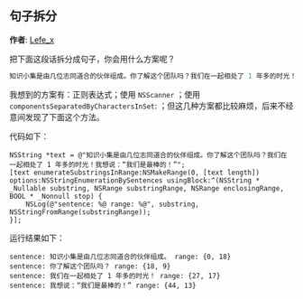 ## 句子拆分

**作者**: [Lefe_x](https://weibo.com/u/5953150140)

把下面这段话拆分成句子，你会用什么方案呢？

```objective-c
知识小集是由几位志同道合的伙伴组成。你了解这个团队吗？我们在一起相处了 1 年多的时光！我想说：“我们是最棒的！”
```

我想到的方案有：正则表达式；使用 `NSScanner` ；使用 `componentsSeparatedByCharactersInSet`: ；但这几种方案都比较麻烦，后来不经意间发现了下面这个方法。 

代码如下：

```objc
NSString *text = @"知识小集是由几位志同道合的伙伴组成。你了解这个团队吗？我们在一起相处了 1 年多的时光！我想说：“我们是最棒的！”";
[text enumerateSubstringsInRange:NSMakeRange(0, [text length]) options:NSStringEnumerationBySentences usingBlock:^(NSString * _Nullable substring, NSRange substringRange, NSRange enclosingRange, BOOL * _Nonnull stop) {
    NSLog(@"sentence: %@ range: %@", substring, NSStringFromRange(substringRange));
}];
```

运行结果如下：

```objc
sentence: 知识小集是由几位志同道合的伙伴组成。 range: {0, 18}
sentence: 你了解这个团队吗？ range: {18, 9}
sentence: 我们在一起相处了 1 年多的时光！ range: {27, 17}
sentence: 我想说：“我们是最棒的！” range: {44, 13}
```

